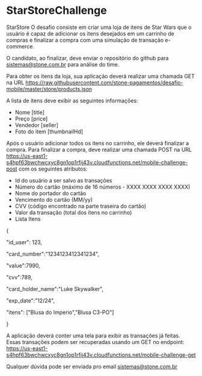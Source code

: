 # StarStoreChallenge

StarStore
O desafio consiste em criar uma loja de itens de Star Wars que o usuário é capaz de adicionar os itens desejados em um carrinho de compras e finalizar a compra com uma simulação de transação e-commerce.

O candidato, ao finalizar, deve enviar o repositório do github para sistemas@stone.com.br para análise do time.

Para obter os itens da loja, sua aplicação deverá realizar uma chamada GET na URL https://raw.githubusercontent.com/stone-pagamentos/desafio-mobile/master/store/products.json

A lista de itens deve exibir as seguintes informações:

- Nome [title]
- Preço [price]
- Vendedor [seller]
- Foto do item [thumbnailHd]


Após o usuário adicionar todos os itens no carrinho, ele deverá finalizar a compra. Para finalizar a compra, deve realizar uma chamada POST na URL 
https://us-east1-s4hpf63bwchwcxyc8gn1op1rfij43v.cloudfunctions.net/mobile-challenge-post
com os seguintes atributos:

- Id do usuário a ser salvo as transações
- Número do cartão (máximo de 16 números - XXXX XXXX XXXX XXXX)
- Nome do portador do cartão
- Vencimento do cartão (MM/yy)
- CVV (código encontrado na parte traseira do cartão)
- Valor da transação (total dos itens no carrinho)
- Lista Itens

{  

   "id_user": 123,
   
   "card_number":"1234123412341234",
   
   "value":7990,
   
   "cvv":789,
   
   "card_holder_name":"Luke Skywalker",
   
   "exp_date":"12/24",
   
   "itens": ["Blusa do Imperio","Blusa C3-PO"]
   
}

A aplicação deverá conter uma tela para exibir as transações já feitas.
Essas transações podem ser recuperadas usando um GET no endpoint:
https://us-east1-s4hpf63bwchwcxyc8gn1op1rfij43v.cloudfunctions.net/mobile-challenge-get

Qualquer dúvida pode ser enviada pro email sistemas@stone.com.br

